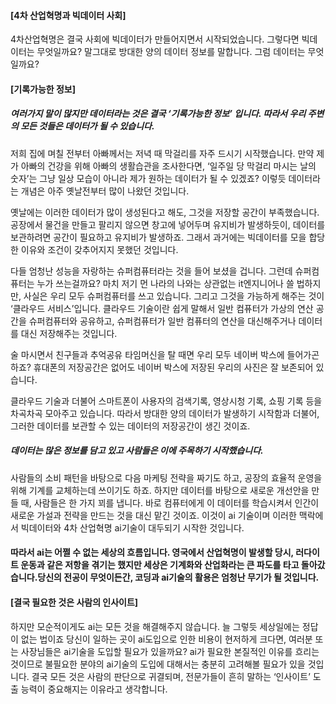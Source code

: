 #### [4차 산업혁명과 빅데이터 사회] 
 
 4차산업혁명은 결국 사회에 빅데이터가 만들어지면서 시작되었습니다. 그렇다면 빅데이터는 무엇일까요? 말그대로 방대한 양의 데이터 정보를 말합니다. 그럼 데이터는 무엇일까요?
 

#### [기록가능한 정보]

##### 여러가지 말이 많지만 데이터라는 것은 결국 ‘기록가능한 정보’ 입니다. 따라서 우리 주변의 모든 것들은 데이터가 될 수 있습니다.
 저희 집에 며칠 전부터 아빠께서는 저녁 때 막걸리를 자주 드시기 시작했습니다. 만약 제가 아빠의 건강을 위해 아빠의 생활습관을 조사한다면, ‘일주일 당 막걸리 마시는 날의 숫자’는 그냥 일상 모습이 아니라 제가 원하는 데이터가 될 수 있겠죠? 이렇듯 데이터라는 개념은 아주 옛날전부터 많이 나왔던 것입니다.

 

 옛날에는 이러한 데이터가 많이 생성된다고 해도, 그것을 저장할 공간이 부족했습니다. 공장에서 물건을 만들고 팔리지 않으면 창고에 넣어두며 유지비가 발생하듯이, 데이터를 보관하려면 공간이 필요하고 유지비가 발생하죠. 그래서 과거에는 빅데이터를 모을 합당한 이유와 조건이 갖추어지지 못했던 것입니다.

 

 다들 엄청난 성능을 자랑하는 슈퍼컴퓨터라는 것을 들어 보셨을 겁니다. 그런데 슈퍼컴퓨터는 누가 쓰는걸까요? 마치 저기 먼 나라의 나와는 상관없는 it엔지니어나 쓸 법하지만, 사실은 우리 모두 슈퍼컴퓨터를 쓰고 있습니다. 그리고 그것을 가능하게 해주는 것이 ‘클라우드 서비스’입니다. 클라우드 기술이란 쉽게 말해서 일반 컴퓨터가 가상의 연산 공간을 슈퍼컴퓨터와 공유하고, 슈퍼컴퓨터가 일반 컴퓨터의 연산을 대신해주거나 데이터를 대신 저장해주는 것입니다.

 술 마시면서 친구들과 추억공유 타임머신을 탈 때면 우리 모두 네이버 박스에 들어가곤 하죠? 휴대폰의 저장공간은 없어도 네이버 박스에 저장된 우리의 사진은 잘 보존되어 있습니다.

 

 클라우드 기술과 더불어 스마트폰이 사용자의 검색기록, 영상시청 기록, 쇼핑 기록 등을 차곡차곡 모아주고 있습니다. 따라서 방대한 양의 데이터가 발생하기 시작함과 더불어, 그러한 데이터를 보관할 수 있는 데이터의 저장공간이 생긴 것이죠.

 

##### 데이터는 많은 정보를 담고 있고 사람들은 이에 주목하기 시작했습니다. 
사람들의 소비 패턴을 바탕으로 다음 마케팅 전략을 짜기도 하고, 공장의 효율적 운영을 위해 기계를 교체하는데 쓰이기도 하죠. 하지만 데이터를 바탕으로 새로운 개선안을 만들 때, 사람들은 한 가지 꾀를 냅니다. 바로 컴퓨터에게 이 데이터를 학습시켜서 인간이 새로운 가설과 전략을 만드는 것을 대신 맡긴 것이죠. 이것이 ai 기술이며 이러한 맥락에서 빅데이터와 4차 산업혁명 ai기술이 대두되기 시작한 것입니다.

 

#### 따라서 ai는 어쩔 수 없는 세상의 흐름입니다. 영국에서 산업혁명이 발생할 당시, 러다이트 운동과 같은 저항을 겪기는 했지만 세상은 기계화와 산업화라는 큰 파도를 타고 돌아갔습니다.당신의 전공이 무엇이든간, 코딩과 ai기술의 활용은 엄청난 무기가 될 것입니다.

 
#### [결국 필요한 것은 사람의 인사이트]

하지만 모순적이게도 ai는 모든 것을 해결해주지 않습니다. 늘 그렇듯 세상일에는 정답이 없는 법이죠  당신이 일하는 곳이 ai도입으로 인한 비용이 현저하게 크다면, 여러분 또는 사장님들은 ai기술을 도입할 필요가 있을까요? ai가 필요한 본질적인 이유를 흐리는 것이므로 불필요한 분야의 ai기술의 도입에 대해서는 충분히 고려해볼 필요가 있을 것입니다. 결국 모든 것은 사람의 판단으로 귀결되며, 전문가들이 흔히 말하는 ‘인사이트’ 도출 능력이 중요해지는 이유라고 생각합니다.


